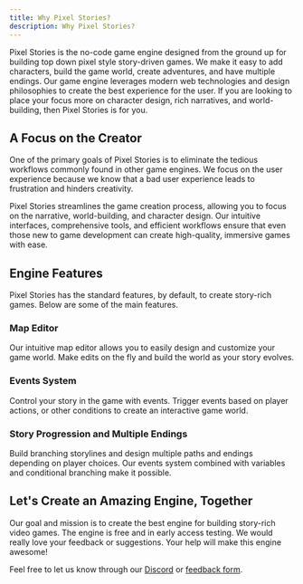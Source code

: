```yaml
---
title: Why Pixel Stories?
description: Why Pixel Stories?
---
```


Pixel Stories is the no-code game engine designed from the ground up for building top down pixel style story-driven games. We make it easy to add characters, build the game world, create adventures, and have multiple endings. Our game engine leverages modern web technologies and design philosophies to create the best experience for the user. If you are looking to place your focus more on character design, rich narratives, and world-building, then Pixel Stories is for you.

## A Focus on the Creator

One of the primary goals of Pixel Stories is to eliminate the tedious workflows commonly found in other game engines. We focus on the user experience because we know that a bad user experience leads to frustration and hinders creativity.

Pixel Stories streamlines the game creation process, allowing you to focus on the narrative, world-building, and character design. Our intuitive interfaces, comprehensive tools, and efficient workflows ensure that even those new to game development can create high-quality, immersive games with ease.

## Engine Features

Pixel Stories has the standard features, by default, to create story-rich games. Below are some of the main features.

### Map Editor

Our intuitive map editor allows you to easily design and customize your game world. Make edits on the fly and build the world as your story evolves.

### Events System

Control your story in the game with events. Trigger events based on player actions, or other conditions to create an interactive game world.

### Story Progression and Multiple Endings

Build branching storylines and design multiple paths and endings depending on player choices. Our events system combined with variables and conditional branching make it possible.

## Let's Create an Amazing Engine, Together

Our goal and mission is to create the best engine for building story-rich video games. The engine is free and in early access testing. We would really love your feedback or suggestions. Your help will make this engine awesome!

Feel free to let us know through our [Discord](https://discord.gg/XN9EaUh26g) or [feedback form](https://forms.gle/76x3G1mkUQpKvbG7A).
